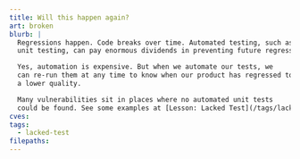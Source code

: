 ```yaml
---
title: Will this happen again?
art: broken
blurb: |
  Regressions happen. Code breaks over time. Automated testing, such as
  unit testing, can pay enormous dividends in preventing future regressions down the road.

  Yes, automation is expensive. But when we automate our tests, we
  can re-run them at any time to know when our product has regressed to
  a lower quality.

  Many vulnerabilities sit in places where no automated unit tests
  could be found. See some examples at [Lesson: Lacked Test](/tags/lacked-test).
cves:
tags:
  - lacked-test
filepaths:
---
```

